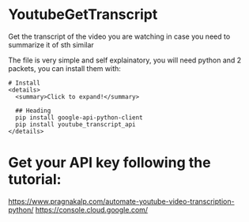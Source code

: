 # YoutubeGetTranscript
Get the transcript of the video you are watching in case you need to summarize it of sth similar

The file is very simple and self explainatory, you will need python and 2 packets, you can install them with:
```
# Install
<details>
  <summary>Click to expand!</summary>
  
  ## Heading
  pip install google-api-python-client
  pip install youtube_transcript_api
</details>
```
# Get your API key following the tutorial:
https://www.pragnakalp.com/automate-youtube-video-transcription-python/
  https://console.cloud.google.com/
